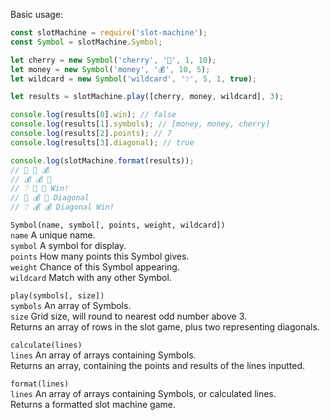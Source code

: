 Basic usage:
```js
const slotMachine = require('slot-machine');
const Symbol = slotMachine.Symbol;

let cherry = new Symbol('cherry', '🍒', 1, 10);
let money = new Symbol('money', '💰', 10, 5);
let wildcard = new Symbol('wildcard', '❔', 5, 1, true);

let results = slotMachine.play([cherry, money, wildcard], 3);

console.log(results[0].win); // false
console.log(results[1].symbols); // [money, money, cherry]
console.log(results[2].points); // 7
console.log(results[3].diagonal); // true

console.log(slotMachine.format(results));
// 🍒 🍒 💰
// 💰 💰 🍒
// ❔ 🍒 🍒 Win!
// 🍒 💰 🍒 Diagonal
// ❔ 💰 💰 Diagonal Win!
```

`Symbol(name, symbol[, points, weight, wildcard])`  
`name` A unique name.  
`symbol` A symbol for display.  
`points` How many points this Symbol gives.  
`weight` Chance of this Symbol appearing.  
`wildcard` Match with any other Symbol. 

`play(symbols[, size])`  
`symbols` An array of Symbols.  
`size` Grid size, will round to nearest odd number above 3.  
Returns an array of rows in the slot game, plus two representing diagonals.

`calculate(lines)`  
`lines` An array of arrays containing Symbols.  
Returns an array, containing the points and results of the lines inputted.

`format(lines)`  
`lines` An array of arrays containing Symbols, or calculated lines.  
Returns a formatted slot machine game.